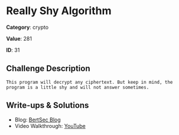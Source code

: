 # Really Shy Algorithm
**Category**: crypto

**Value**: 281

**ID**: 31

## Challenge Description
```
This program will decrypt any ciphertext. But keep in mind, the program is a little shy and will not answer sometimes.
```

## Write-ups & Solutions
- Blog: [BertSec Blog](https://bertsec.com)
- Video Walkthrough: [YouTube](https://www.youtube.com/@BertSec)
